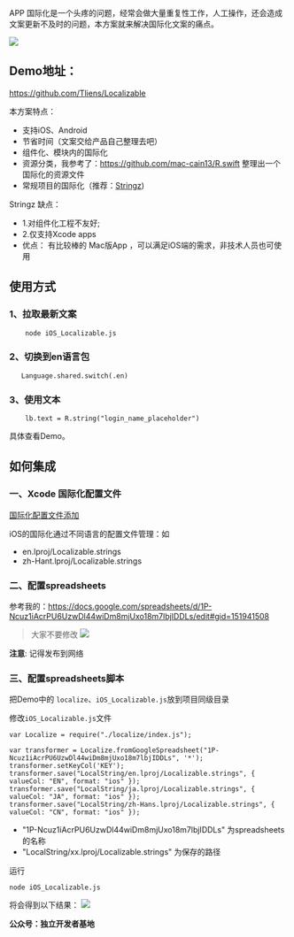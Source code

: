 

APP 国际化是一个头疼的问题，经常会做大量重复性工作，人工操作，还会造成文案更新不及时的问题，本方案就来解决国际化文案的痛点。

![](https://p6-juejin.byteimg.com/tos-cn-i-k3u1fbpfcp/804edc35579440d2b746ce62ed07ad15~tplv-k3u1fbpfcp-watermark.image)

## Demo地址：

https://github.com/Tliens/Localizable

本方案特点：
- 支持iOS、Android
- 节省时间（文案交给产品自己整理去吧）
- 组件化、模块内的国际化
- 资源分类，我参考了：https://github.com/mac-cain13/R.swift  整理出一个国际化的资源文件
- 常规项目的国际化（推荐：[Stringz](https://github.com/mohakapt/Stringz))

Stringz 
缺点：
- 1.对组件化工程不友好;
- 2.仅支持Xcode apps 
- 优点：
有比较棒的 Mac版App ，可以满足iOS端的需求，非技术人员也可使用

## 使用方式

### 1、拉取最新文案
```
    node iOS_Localizable.js
```
### 2、切换到en语言包
```
   Language.shared.switch(.en)
```      
### 3、使用文本
```
    lb.text = R.string("login_name_placeholder")
```

具体查看Demo。

## 如何集成
### 一、Xcode 国际化配置文件
[国际化配置文件添加](https://www.jianshu.com/p/88c1b65e3ddb)

iOS的国际化通过不同语言的配置文件管理：如
- en.lproj/Localizable.strings
- zh-Hant.lproj/Localizable.strings

### 二、配置spreadsheets

参考我的：https://docs.google.com/spreadsheets/d/1P-Ncuz1iAcrPU6UzwDl44wiDm8mjUxo18m7lbjIDDLs/edit#gid=151941508

> 大家不要修改
![](https://p9-juejin.byteimg.com/tos-cn-i-k3u1fbpfcp/984ad8229d9840f0af653a6d842b1945~tplv-k3u1fbpfcp-watermark.image)

**注意**: 记得发布到网络

### 三、配置spreadsheets脚本

把Demo中的 `localize`、`iOS_Localizable.js`放到项目同级目录

修改`iOS_Localizable.js`文件
```
var Localize = require("./localize/index.js");

var transformer = Localize.fromGoogleSpreadsheet("1P-Ncuz1iAcrPU6UzwDl44wiDm8mjUxo18m7lbjIDDLs", '*');
transformer.setKeyCol('KEY');
transformer.save("LocalString/en.lproj/Localizable.strings", { valueCol: "EN", format: "ios" });
transformer.save("LocalString/ja.lproj/Localizable.strings", { valueCol: "JA", format: "ios" });
transformer.save("LocalString/zh-Hans.lproj/Localizable.strings", { valueCol: "CN", format: "ios" });

```

- "1P-Ncuz1iAcrPU6UzwDl44wiDm8mjUxo18m7lbjIDDLs"
为spreadsheets的名称
- "LocalString/xx.lproj/Localizable.strings" 为保存的路径

运行
```
node iOS_Localizable.js
```

将会得到以下结果：
![](https://p3-juejin.byteimg.com/tos-cn-i-k3u1fbpfcp/5063cc817dc1476d91f0837452a3ce70~tplv-k3u1fbpfcp-watermark.image)

**公众号：独立开发者基地**
